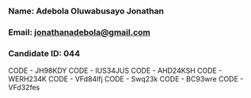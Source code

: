 ### Name: Adebola Oluwabusayo Jonathan
### Email: jonathanadebola@gmail.com
### Candidate ID: 044


CODE - JH98KDY
CODE - IUS34JUS
CODE - AHD24KSH
CODE - WERH234K
CODE - VFd84lfj
CODE - Swq23k
CODE - BC93wre
CODE - VFd32fes